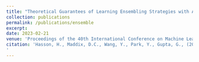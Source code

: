 ```yaml
---
title: "Theoretical Guarantees of Learning Ensembling Strategies with Applications to Time Series Forecasting"
collection: publications
permalink: /publications/ensemble
excerpt:
date: 2023-02-21
venue: 'Proceedings of the 40th International Conference on Machine Learning (ICML)'
citation: 'Hasson, H., Maddix, D.C., Wang, Y., Park, Y., Gupta, G., (2023). &quot;Theoretical Guarantees of Learning Ensembling Strategies with Applications to Time Series Forecasting.&quot; <i>Proceedings of the 40th International Conference on Machine Learning (ICML), PMLR 202, 2023</i>. http://arxiv.org/abs/2305.15786
'
---
```

